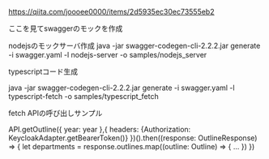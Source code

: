 

https://qiita.com/joooee0000/items/2d5935ec30ec73555eb2

ここを見てswaggerのモックを作成



nodejsのモックサーバ作成
java -jar swagger-codegen-cli-2.2.2.jar generate -i swagger.yaml -l nodejs-server -o samples/nodejs_server


typescriptコード生成

java -jar swagger-codegen-cli-2.2.2.jar generate -i swagger.yaml -l typescript-fetch -o samples/typescript_fetch


fetch APIの呼び出しサンプル

API.getOutline({
      year: year
    },{
      headers: {Authorization: KeycloakAdapter.getBearerToken()}
    })().then((response: OutlineResponse) => {
      let departments = response.outlines.map((outline: Outline) => {
        ...
      })
    })




